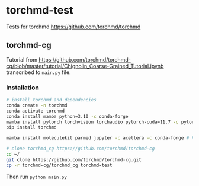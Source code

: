 # torchmd-test

Tests for torchmd https://github.com/torchmd/torchmd

## torchmd-cg

Tutorial from https://github.com/torchmd/torchmd-cg/blob/master/tutorial/Chignolin_Coarse-Grained_Tutorial.ipynb
transcribed to `main.py` file. 

### Installation

```bash
# install torchmd and dependencies
conda create -n torchmd
conda activate torchmd
conda install mamba python=3.10 -c conda-forge
mamba install pytorch torchvision torchaudio pytorch-cuda=11.7 -c pytorch -c nvidia -c conda-forge
pip install torchmd

mamba install moleculekit parmed jupyter -c acellera -c conda-forge # For running the examples

# clone torchmd_cg https://github.com/torchmd/torchmd-cg
cd ~/
git clone https://github.com/torchmd/torchmd-cg.git
cp -r torchmd-cg/torchmd_cg torchmd-test
```

Then run `python main.py` 